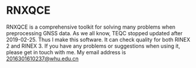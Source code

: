 # RNXQCE
RNXQCE is a comprehensive toolkit for solving many problems when preprocessing GNSS data. As we all know, TEQC stopped updated after 2019-02-25. Thus I make this software. It can check quality for both RINEX 2 and RINEX 3. If you have any problems or suggestions when using it, please get in touch with me. My email address is 2016301610237@whu.edu.cn

